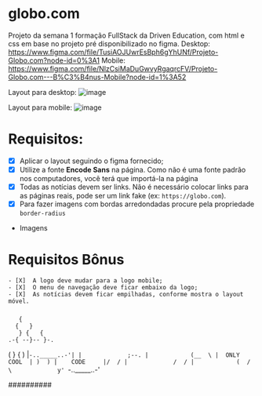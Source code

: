 # globo.com
Projeto da semana 1 formação FullStack da Driven Education, com html e css em base no projeto pré disponibilizado no figma.
Desktop: https://www.figma.com/file/TusiAOJUwrEsBph6gYhUNf/Projeto-Globo.com?node-id=0%3A1
Mobile: https://www.figma.com/file/NlzCsiMaDuGwvyRgaqrcFV/Projeto-Globo.com---B%C3%B4nus-Mobile?node-id=1%3A52

Layout para desktop: 
![image](https://user-images.githubusercontent.com/79346301/193954435-1eabc561-8a5c-426f-9462-d8a965ee8e3b.png)

Layout para mobile:
![image](https://user-images.githubusercontent.com/79346301/193954483-49e8d454-e0bf-4353-8ab9-148171bb95d8.png)



# Requisitos:

- [X]  Aplicar o layout seguindo o figma fornecido;
- [X]  Utilize a fonte **Encode Sans** na página. Como não é uma fonte padrão nos computadores, você terá que importá-la na página
- [X]  Todas as notícias devem ser links. Não é necessário colocar links para as páginas reais, pode ser um link fake (ex: `https://globo.com`).
- [X]  Para fazer imagens com bordas arredondadas procure pela propriedade `border-radius`
- Imagens

# Requisitos Bônus
    - [X]  A logo deve mudar para a logo mobile;
    - [X]  O menu de navegação deve ficar embaixo da logo;
    - [X]  As notícias devem ficar empilhadas, conforme mostra o layout móvel.




#####

       {
      {   }
       } {   {
    .-{ --}-- }-.
   (   }     {   )
   |`-.._____..-'|
   |             ;--.
   |            (__  \
   |  ONLY COOL  | )  )
   |    CODE     |/  /
   |             /  /
   |            (  /
   \             y'
    `-.._____..-'



##########
